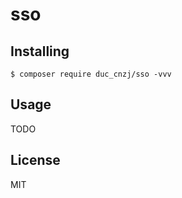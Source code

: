 # sso



## Installing

```shell
$ composer require duc_cnzj/sso -vvv
```

## Usage

TODO

## License

MIT